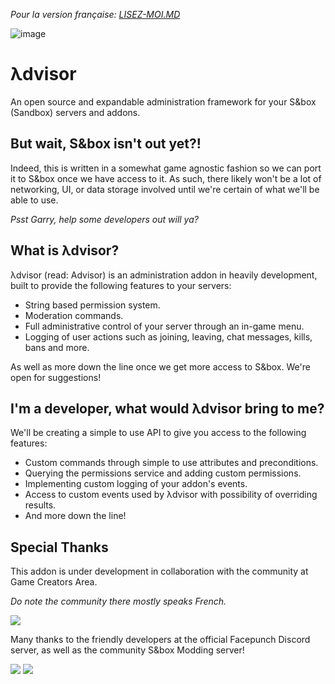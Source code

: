 *Pour la version française: [LISEZ-MOI.MD](https://github.com/game-creators-area/Advisor/blob/master/LISEZ-MOI.MD)*

![image](https://user-images.githubusercontent.com/25248023/113520130-542d8d00-9591-11eb-8104-d5abd8ecb660.png)

# λdvisor
An open source and expandable administration framework for your S&amp;box (Sandbox) servers and addons.

## But wait, S&box isn't out yet?!

Indeed, this is written in a somewhat game agnostic fashion so we can port it to S&box once we have access to it.
As such, there likely won't be a lot of networking, UI, or data storage involved until we're certain of what we'll be able to use.

*Psst Garry, help some developers out will ya?*

## What is λdvisor?

λdvisor (read: Advisor) is an administration addon in heavily development, built to provide the following features to your servers:

- String based permission system.
- Moderation commands.
- Full administrative control of your server through an in-game menu.
- Logging of user actions such as joining, leaving, chat messages, kills, bans and more.

As well as more down the line once we get more access to S&box. We're open for suggestions!

## I'm a developer, what would λdvisor bring to me?

We'll be creating a simple to use API to give you access to the following features:

- Custom commands through simple to use attributes and preconditions.
- Querying the permissions service and adding custom permissions.
- Implementing custom logging of your addon's events.
- Access to custom events used by λdvisor with possibility of overriding results.
- And more down the line!

## Special Thanks

This addon is under development in collaboration with the community at Game Creators Area.

*Do note the community there mostly speaks French.*

[<img src="https://discordapp.com/api/guilds/223070469148901376/widget.png?style=banner1">](https://discord.gg/gca)

Many thanks to the friendly developers at the official Facepunch Discord server, as well as the community S&box Modding server!

[<img src="https://discordapp.com/api/guilds/258087425346240513/widget.png?style=banner1">](https://discord.gg/facepunch)
[<img src="https://discordapp.com/api/guilds/799738004439826463/widget.png?style=banner1">](https://discord.gg/K4Jv7G3WUw)

